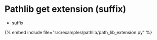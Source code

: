 # Pathlib get extension (suffix)


* suffix

{% embed include file="src/examples/pathlib/path_lib_extension.py" %}


